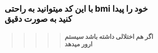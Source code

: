 # با این کد میتوانید به راحتی bmi خود را پیدا کنید به صورت دقیق 
>>>>>## اگر هم اختلالی داشته باشد سیستم ارور میدهد
